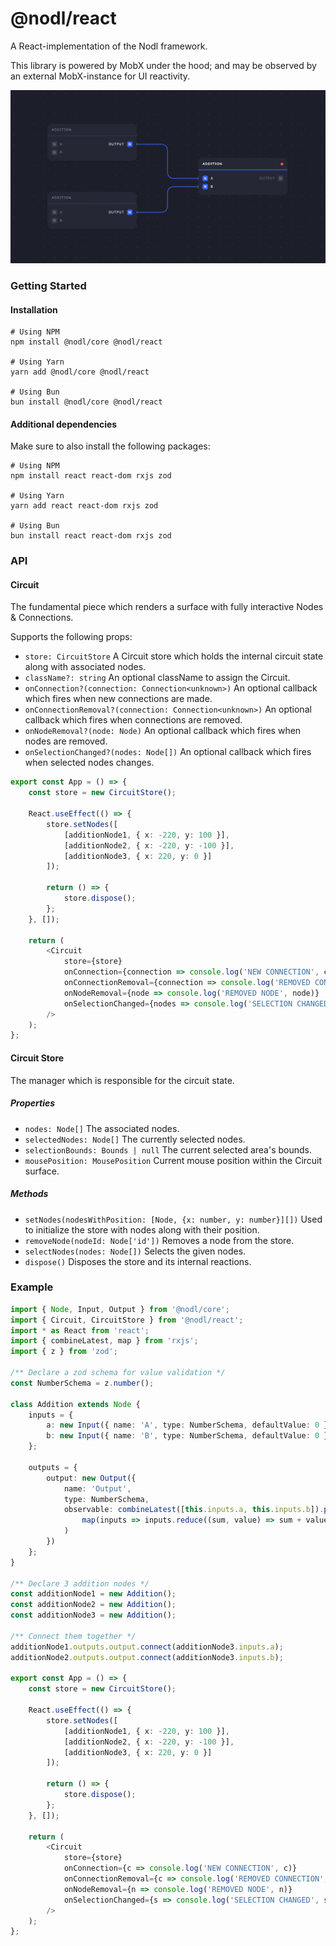 # @nodl/react

A React-implementation of the Nodl framework.

This library is powered by MobX under the hood; and may be observed by an external MobX-instance for UI reactivity.

![Visual representation of nodl](../../assets/nodl.png?raw=true)

### Getting Started

#### Installation

```
# Using NPM
npm install @nodl/core @nodl/react

# Using Yarn
yarn add @nodl/core @nodl/react

# Using Bun
bun install @nodl/core @nodl/react
```

#### Additional dependencies

Make sure to also install the following packages:

```
# Using NPM
npm install react react-dom rxjs zod

# Using Yarn
yarn add react react-dom rxjs zod

# Using Bun
bun install react react-dom rxjs zod
```

### API

#### Circuit

The fundamental piece which renders a surface with fully interactive Nodes & Connections.

Supports the following props:

-   `store: CircuitStore` A Circuit store which holds the internal circuit state along with associated nodes.
-   `className?: string` An optional className to assign the Circuit.
-   `onConnection?(connection: Connection<unknown>)` An optional callback which fires when new connections are made.
-   `onConnectionRemoval?(connection: Connection<unknown>)` An optional callback which fires when connections are removed.
-   `onNodeRemoval?(node: Node)` An optional callback which fires when nodes are removed.
-   `onSelectionChanged?(nodes: Node[])` An optional callback which fires when selected nodes changes.

```typescript
export const App = () => {
    const store = new CircuitStore();

    React.useEffect(() => {
        store.setNodes([
            [additionNode1, { x: -220, y: 100 }],
            [additionNode2, { x: -220, y: -100 }],
            [additionNode3, { x: 220, y: 0 }]
        ]);

        return () => {
            store.dispose();
        };
    }, []);

    return (
        <Circuit
            store={store}
            onConnection={connection => console.log('NEW CONNECTION', connection)}
            onConnectionRemoval={connection => console.log('REMOVED CONNECTION', connection)}
            onNodeRemoval={node => console.log('REMOVED NODE', node)}
            onSelectionChanged={nodes => console.log('SELECTION CHANGED', nodes)}
        />
    );
};
```

#### Circuit Store

The manager which is responsible for the circuit state.

##### Properties

-   `nodes: Node[]` The associated nodes.
-   `selectedNodes: Node[]` The currently selected nodes.
-   `selectionBounds: Bounds | null` The current selected area's bounds.
-   `mousePosition: MousePosition` Current mouse position within the Circuit surface.

##### Methods

-   `setNodes(nodesWithPosition: [Node, {x: number, y: number}][])` Used to initialize the store with nodes along with their position.
-   `removeNode(nodeId: Node['id'])` Removes a node from the store.
-   `selectNodes(nodes: Node[])` Selects the given nodes.
-   `dispose()` Disposes the store and its internal reactions.

### Example

```typescript
import { Node, Input, Output } from '@nodl/core';
import { Circuit, CircuitStore } from '@nodl/react';
import * as React from 'react';
import { combineLatest, map } from 'rxjs';
import { z } from 'zod';

/** Declare a zod schema for value validation */
const NumberSchema = z.number();

class Addition extends Node {
    inputs = {
        a: new Input({ name: 'A', type: NumberSchema, defaultValue: 0 }),
        b: new Input({ name: 'B', type: NumberSchema, defaultValue: 0 })
    };

    outputs = {
        output: new Output({
            name: 'Output',
            type: NumberSchema,
            observable: combineLatest([this.inputs.a, this.inputs.b]).pipe(
                map(inputs => inputs.reduce((sum, value) => sum + value), 0)
            )
        })
    };
}

/** Declare 3 addition nodes */
const additionNode1 = new Addition();
const additionNode2 = new Addition();
const additionNode3 = new Addition();

/** Connect them together */
additionNode1.outputs.output.connect(additionNode3.inputs.a);
additionNode2.outputs.output.connect(additionNode3.inputs.b);

export const App = () => {
    const store = new CircuitStore();

    React.useEffect(() => {
        store.setNodes([
            [additionNode1, { x: -220, y: 100 }],
            [additionNode2, { x: -220, y: -100 }],
            [additionNode3, { x: 220, y: 0 }]
        ]);

        return () => {
            store.dispose();
        };
    }, []);

    return (
        <Circuit
            store={store}
            onConnection={c => console.log('NEW CONNECTION', c)}
            onConnectionRemoval={c => console.log('REMOVED CONNECTION', c)}
            onNodeRemoval={n => console.log('REMOVED NODE', n)}
            onSelectionChanged={s => console.log('SELECTION CHANGED', s)}
        />
    );
};
```
